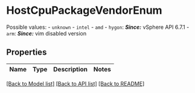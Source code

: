 # HostCpuPackageVendorEnum

Possible values: - `unknown` - `intel` - `amd` - `hygon`: ***Since:*** vSphere API 6.7.1 - `arm`: ***Since:*** vim disabled version 

## Properties
Name | Type | Description | Notes
------------ | ------------- | ------------- | -------------

[[Back to Model list]](../README.md#documentation-for-models) [[Back to API list]](../README.md#documentation-for-api-endpoints) [[Back to README]](../README.md)


